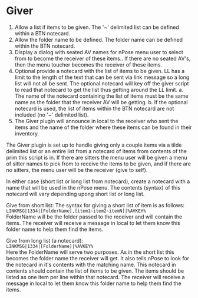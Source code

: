# Giver

1.  Allow a list if items to be given.  The '~' delimited list can be defined within a BTN notecard.
2.  Allow the folder name to be defined.  The folder name can be defined within the BTN notecard.
3.  Display a dialog with seated AV names for nPose menu user to select from to become the receiver of these items..  If there are no seated AV's, then the menu toucher becomes the receiver of these items.
4.  Optional provide a notecard with the list of items to be given.  LL has a limit to the length of the text that can be sent via link message so a long list will not all be sent.  The optional notecard will key off the giver script to read that notecard to get the list thus getting around the LL limit.
    a.  The name of the notecard containing the list of items must be the same name as the folder that the receiver AV will be getting.
    b.  If the optional notecard is used, the list of items within the BTN notecard are not included (no '~' delimited list).
5.  The Giver plugin will announce in local to the receiver who sent the items and the name of the folder where these items can be found in their inventory.

The Giver plugin is set up to handle giving only a couple items via a tilde delimited list or an entire list from a notecard of items from contents of the prim this script is in.  If there are sitters the menu user will be given a menu of sitter names to pick from to receive the items to be given, and if there are no sitters, the menu user will be the receiver (give to self).

In either case (short list or long list from notecard), create a notecard with a name that will be used in the nPose menu.  The contents (syntax) of this notecard will vary depending upong short list or long list.

Give from short list:
The syntax for giving a short list of item is as follows:    
`LINKMSG|1334|[FolderName],[item1~item2~itemN]|%AVKEY%`    
FolderName will be the folder passed to the receiver and will contain the items.  The receiver will receive a message in local to let them know this folder name to help them find the items.

Give from long list (a notecard):    
`LINKMSG|1334|[FolderName]|%AVKEY%`   
Here the FolderName will serve two purposes.  As in the short list this becomes the folder name the receiver will get.  It also tells nPose to look for the notecard in it's contents with the matching name.  This notecard in contents should contain the list of items to be given.  The items should be listed as one item per line within that notecard.  The receiver will receive a message in local to let them know this folder name to help them find the items.
